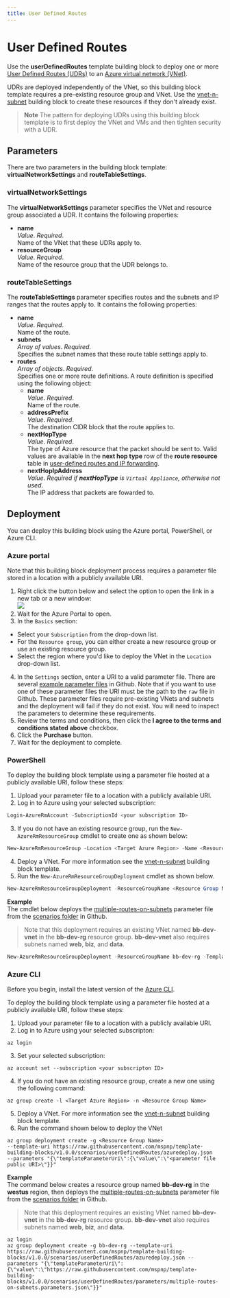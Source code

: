 ```yaml
---
title: User Defined Routes
---
```


# User Defined Routes

Use the **userDefinedRoutes** template building block to deploy one or more [User Defined Routes (UDRs)](https://docs.microsoft.com/azure/virtual-network/virtual-networks-udr-overview) to an [Azure virtual network (VNet)](https://docs.microsoft.com/azure/virtual-network/virtual-networks-overview). 

UDRs are deployed independently of the VNet, so this building block template requires a pre-existing resource group and VNet. Use the [vnet-n-subnet](https://github.com/mspnp/template-building-blocks/tree/v1.0.0/scenarios/vnet-n-subnet) building block to create these resources if they don't already exist.

> **Note** The pattern for deploying UDRs using this building block template is to first deploy the VNet and VMs and then tighten security with a UDR.

## Parameters

There are two parameters in the building block template: **virtualNetworkSettings** and **routeTableSettings**. 

### virtualNetworkSettings

The **virtualNetworkSettings** parameter specifies the VNet and resource group associated a UDR. It contains the following properties:

- **name**  
_Value_. _Required_.  
Name of the VNet that these UDRs apply to.  
- **resourceGroup**  
_Value_. _Required_.  
Name of the resource group that the UDR belongs to.  

### routeTableSettings

The **routeTableSettings** parameter specifies routes and the subnets and IP ranges that the routes apply to. It contains the following properties:

- **name**  
_Value_. _Required_.  
Name of the route.  
- **subnets**  
_Array of values_. _Required_.  
Specifies the subnet names that these route table settings apply to.  
- **routes**  
_Array of objects_. _Required_.  
Specifies one or more route definitions. A route definition is specified using the following object:  
  - **name**  
  _Value_. _Required_.  
  Name of the route.  
  - **addressPrefix**  
  _Value_. _Required_.  
  The destination CIDR block that the route applies to.  
  - **nextHopType**  
  _Value_. _Required_.  
  The type of Azure resource that the packet should be sent to.  Valid values are available in the **next hop type** row of the **route resource** table in [user-defined routes and IP forwarding](https://docs.microsoft.com/azure/virtual-network/virtual-networks-udr-overview#ip-forwarding).  
  - **nextHopIpAddress**  
  _Value_. _Required if **nextHopType** is `Virtual Appliance`, otherwise not used_.  
  The IP address that packets are fowarded to.  

## Deployment

You can deploy this building block using the Azure portal, PowerShell, or Azure CLI.

### Azure portal

Note that this building block deployment process requires a parameter file stored in a location with a publicly available URI.

1. Right click the button below and select the option to open the link in a new tab or a new window:<br><a href="https://portal.azure.com/#create/Microsoft.Template/uri/https%3A%2F%2Fraw.githubusercontent.com%2Fmspnp%2Ftemplate-building-blocks%2Fv1.0.0%2Fscenarios%2FuserDefinedRoutes%2Fazuredeploy.json"><img src = "http://azuredeploy.net/deploybutton.png"/></a>
2. Wait for the Azure Portal to open.  
3. In the `Basics` section:
  - Select your `Subscription` from the drop-down list.
  - For the `Resource group`, you can either create a new resource group or use an existing resource group.
  - Select the region where you'd like to deploy the VNet in the `Location` drop-down list.  
4. In the `Settings` section, enter a URI to a valid parameter file. There are several [example parameter files](https://github.com/mspnp/template-building-blocks/tree/v1.0.0/scenarios/userDefinedRoutes/parameters) in Github. Note that if you want to use one of these parameter files the URI must be the path to the `raw` file in Github.  These parameter files require pre-existing VNets and subnets and the deployment will fail if they do not exist. You will need to inspect the parameters to determine these requirements.  
5. Review the terms and conditions, then click the **I agree to the terms and conditions stated above** checkbox.  
6. Click the **Purchase** button.  
7. Wait for the deployment to complete.

### PowerShell

To deploy the building block template using a parameter file hosted at a publicly available URI, follow these steps:

1. Upload your parameter file to a location with a publicly available URI.
2. Log in to Azure using your selected subscription:
  ```Powershell
  Login-AzureRmAccount -SubscriptionId <your subscription ID>
  ```
3. If you do not have an existing resource group, run the `New-AzureRmResourceGroup` cmdlet to create one as shown below:
  ```PowerShell
  New-AzureRmResourceGroup -Location <Target Azure Region> -Name <Resource Group Name> 
  ```
4. Deploy a VNet. For more information see the [vnet-n-subnet](https://github.com/mspnp/template-building-blocks/blob/v1.0.0/templates/buildingBlocks/vnet-n-subnet/README.md) building block template.  
5. Run the `New-AzureRmResourceGroupDeployment` cmdlet as shown below.  
  ```PowerShell
  New-AzureRmResourceGroupDeployment -ResourceGroupName <Resource Group Name> -TemplateUri https://raw.githubusercontent.com/mspnp/template-building-blocks/v1.0.0/scenarios/userDefinedRoutes/azuredeploy.json -templateParameterUriFromTemplate <URI of parameter file>
  ```

**Example**  
The cmdlet below deploys the [multiple-routes-on-subnets](https://raw.githubusercontent.com/mspnp/template-building-blocks/v1.0.0/scenarios/userDefinedRoutes/parameters/multiple-routes-on-subnets.json) parameter file from the [scenarios folder](https://github.com/mspnp/template-building-blocks/tree/v1.0.0/scenarios/userDefinedRoutes) in Github.

> Note that this deployment requires an existing VNet named **bb-dev-vnet** in the **bb-dev-rg** resource group. **bb-dev-vnet** also requires subnets named **web**, **biz**, and **data**.

```PowerShell
New-AzureRmResourceGroupDeployment -ResourceGroupName bb-dev-rg -TemplateUri https://raw.githubusercontent.com/mspnp/template-building-blocks/v1.0.0/scenarios/userDefinedRoutes/azuredeploy.json -templateParameterUriFromTemplate https://raw.githubusercontent.com/mspnp/template-building-blocks/v1.0.0/scenarios/userDefinedRoutes/parameters/multiple-routes-on-subnets.parameters.json 
```

### Azure CLI

Before you begin, install the latest version of the [Azure CLI](https://docs.microsoft.com/cli/azure/install-azure-cli).

To deploy the building block template using a parameter file hosted at a publicly available URI, follow these steps:

1. Upload your parameter file to a location with a publicly available URI.  
2. Log in to Azure using your selected subscripton:  
  ```AzureCLI
  az login
  ```
3. Set your selected subscription:
  ```AzureCLI
  az account set --subscription <your subscripton ID>
  ```
4. If you do not have an existing resource group, create a new one using the following command:
  ```AzureCLI
  az group create -l <Target Azure Region> -n <Resource Group Name> 
  ```
5. Deploy a VNet. For more information see the [vnet-n-subnet](https://github.com/mspnp/template-building-blocks/blob/v1.0.0/templates/buildingBlocks/vnet-n-subnet/README.md) building block template.  
6. Run the command shown below to deploy the VNet
  ```AzureCLI
  az group deployment create -g <Resource Group Name>
  --template-uri https://raw.githubusercontent.com/mspnp/template-building-blocks/v1.0.0/scenarios/userDefinedRoutes/azuredeploy.json
  --parameters "{\"templateParameterUri\":{\"value\":\"<parameter file public URI>\"}}"
  ```

**Example**  
The command below creates a resource group named **bb-dev-rg** in the **westus** region, then deploys the [multiple-routes-on-subnets](https://raw.githubusercontent.com/mspnp/template-building-blocks/v1.0.0/scenarios/userDefinedRoutes/parameters/multiple-routes-on-subnets.parameters.json) parameter file from the [scenarios folder](https://github.com/mspnp/template-building-blocks/tree/v1.0.0/scenarios/userDefinedRoutes) in Github.

> Note that this deployment requires an existing VNet named **bb-dev-vnet** in the **bb-dev-rg** resource group. **bb-dev-vnet** also requires subnets named **web**, **biz**, and **data**.

```AzureCLI
az login
az group deployment create -g bb-dev-rg --template-uri https://raw.githubusercontent.com/mspnp/template-building-blocks/v1.0.0/scenarios/userDefinedRoutes/azuredeploy.json --parameters "{\"templateParameterUri\":{\"value\":\"https://raw.githubusercontent.com/mspnp/template-building-blocks/v1.0.0/scenarios/userDefinedRoutes/parameters/multiple-routes-on-subnets.parameters.json\"}}"
```
